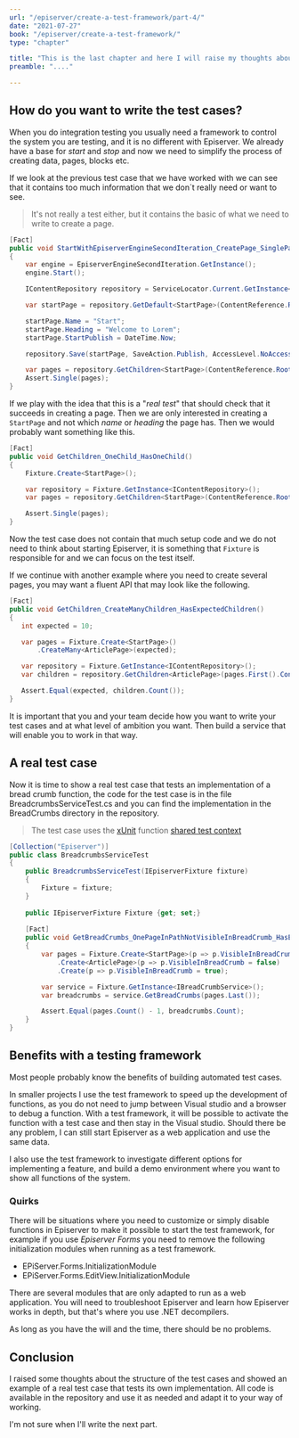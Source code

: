 ```yaml
---
url: "/episerver/create-a-test-framework/part-4/"
date: "2021-07-27"
book: "/episerver/create-a-test-framework/"
type: "chapter"

title: "This is the last chapter and here I will raise my thoughts about the structure of the test cases and show some examples."
preamble: "...."

---
```


## How do you want to write the test cases?

When you do integration testing you usually need a framework to control the system you are testing, and it is no different with Episerver. We already have a base for *start* and *stop* and now we need to simplify the process of creating data, pages, blocks etc.

If we look at the previous test case that we have worked with we can see that it contains too much information that we don´t really need or want to see.

> It's not really a test either, but it contains the basic of what we need to write to create a page.

```csharp
[Fact]
public void StartWithEpiserverEngineSecondIteration_CreatePage_SinglePageExists()
{
    var engine = EpiserverEngineSecondIteration.GetInstance();
    engine.Start();

    IContentRepository repository = ServiceLocator.Current.GetInstance<IContentRepository>();

    var startPage = repository.GetDefault<StartPage>(ContentReference.RootPage);

    startPage.Name = "Start";
    startPage.Heading = "Welcome to Lorem";
    startPage.StartPublish = DateTime.Now;

    repository.Save(startPage, SaveAction.Publish, AccessLevel.NoAccess);

    var pages = repository.GetChildren<StartPage>(ContentReference.RootPage);
    Assert.Single(pages);
}
```

If we play with the idea that this is a "_real test_" that should check that it succeeds in creating a page. Then we are only interested in creating a `StartPage` and not which _name_ or _heading_ the page has. Then we would probably want something like this.


```csharp
[Fact]
public void GetChildren_OneChild_HasOneChild()
{
    Fixture.Create<StartPage>();

    var repository = Fixture.GetInstance<IContentRepository>();
    var pages = repository.GetChildren<StartPage>(ContentReference.RootPage);

    Assert.Single(pages);
}
```

Now the test case does not contain that much setup code and we do not need to think about starting Episerver, it is something that `Fixture` is responsible for and we can focus on the test itself.

If we continue with another example where you need to create several pages, you may want a fluent API that may look like the following.

 ```csharp
[Fact]
public void GetChildren_CreateManyChildren_HasExpectedChildren()
{
    int expected = 10;

    var pages = Fixture.Create<StartPage>()
        .CreateMany<ArticlePage>(expected);

    var repository = Fixture.GetInstance<IContentRepository>();
    var children = repository.GetChildren<ArticlePage>(pages.First().ContentLink);

    Assert.Equal(expected, children.Count());
}
 ```

It is important that you and your team decide how you want to write your test cases and at what level of ambition you want. Then build a service that will enable you to work in that way.

## A real test case

Now it is time to show a real test case that tests an implementation of a bread crumb function, the code for the test case is in the file BreadcrumbsServiceTest.cs and you can find the implementation in the BreadCrumbs directory in the repository.

> The test case uses the [xUnit](https://xunit.net/) function [shared test context](https://xunit.net/docs/shared-context)

```csharp
[Collection("Episerver")]
public class BreadcrumbsServiceTest
{
    public BreadcrumbsServiceTest(IEpiserverFixture fixture) 
    {
        Fixture = fixture;
    }
    
    public IEpiserverFixture Fixture {get; set;}
        
    [Fact]
    public void GetBreadCrumbs_OnePageInPathNotVisibleInBreadCrumb_HasExpectedCount()
    {
        var pages = Fixture.Create<StartPage>(p => p.VisibleInBreadCrumb = true)
            .Create<ArticlePage>(p => p.VisibleInBreadCrumb = false)
            .Create(p => p.VisibleInBreadCrumb = true);

        var service = Fixture.GetInstance<IBreadCrumbService>();
        var breadcrumbs = service.GetBreadCrumbs(pages.Last());

        Assert.Equal(pages.Count() - 1, breadcrumbs.Count);
    }
}

```

## Benefits with a testing framework

Most people probably know the benefits of building automated test cases.

In smaller projects I use the test framework to speed up the development of functions, as you do not need to jump between Visual studio and a browser to debug a function. With a test framework, it will be possible to activate the function with a test case and then stay in the Visual studio. Should there be any problem, I can still start Episerver as a web application and use the same data.

I also use the test framework to investigate different options for implementing a feature, and build a demo environment where you want to show all functions of the system.

### Quirks

There will be situations where you need to customize or simply disable functions in Episerver to make it possible to start the test framework, for example if you use _Episerver Forms_ you need to remove the following initialization modules when running as a test framework.

- EPiServer.Forms.InitializationModule
- EPiServer.Forms.EditView.InitializationModule

There are several modules that are only adapted to run as a web application. You will need to troubleshoot Episerver and learn how Episerver works in depth, but that's where you use .NET decompilers.

As long as you have the will and the time, there should be no problems.

## Conclusion

I raised some thoughts about the structure of the test cases and showed an example of a real test case that tests its own implementation. All code is available in the repository and use it as needed and adapt it to your way of working.

I'm not sure when I'll write the next part. 
